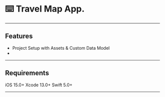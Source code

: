 ⌨️ Travel Map App.
======

------

Features
------

- Project Setup with Assets & Custom Data Model
- 
------

Requirements
-------
iOS 15.0+
Xcode 13.0+
Swift 5.0+



------
